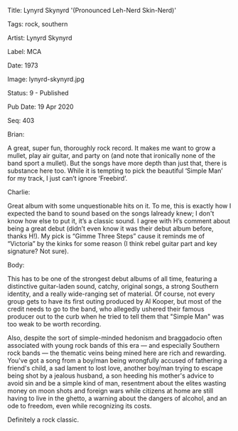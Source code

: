 Title:  Lynyrd Skynyrd '(Pronounced Leh-Nerd Skin-Nerd)'

Tags:   rock, southern

Artist: Lynyrd Skynyrd

Label:  MCA

Date:   1973

Image:  lynyrd-skynyrd.jpg

Status: 9 - Published

Pub Date: 19 Apr 2020

Seq:    403

Brian: 

A great, super fun, thoroughly rock record. It makes me want to grow a mullet, play air guitar, and party on (and note that ironically none of the band sport a mullet). But the songs have more depth than just that, there is substance here too. While it is tempting to pick the beautiful ‘Simple Man’ for my track, I just can’t ignore ‘Freebird’.

Charlie: 

Great album with some unquestionable hits on it. To me, this is exactly how I expected the band to sound based on the songs Ialready knew; I don't know how else to put it, it’s a classic sound. I agree with H’s comment about being a great debut (didn’t even know it was their debut album before, thanks H!). My pick is “Gimme Three Steps” cause it reminds me of “Victoria” by the kinks for some reason (I think rebel guitar part and key signature? Not sure). 

Body: 

This has to be one of the strongest debut albums of all time, featuring a distinctive guitar-laden sound, catchy, original songs, a strong Southern identity, and a really wide-ranging set of material.  Of course, not every group gets to have its first outing produced by Al Kooper, but most of the credit needs to go to the band, who allegedly ushered their famous producer out to the curb when he tried to tell them that "Simple Man" was too weak to be worth recording. 

Also, despite the sort of simple-minded hedonism and braggadocio often associated with young rock bands of this era — and especially Southern rock bands — the thematic veins being mined here are rich and rewarding. You've got a song from a boy/man being wrongfully accused of fathering a friend's child, a sad lament to lost love, another boy/man trying to escape being shot by a jealous husband, a son heeding his mother's advice to avoid sin and be a simple kind of man, resentment about the elites wasting money on moon shots and foreign wars while citizens at home are still having to live in the ghetto, a warning about the dangers of alcohol, and an ode to freedom, even while recognizing its costs.  

Definitely a rock classic.
